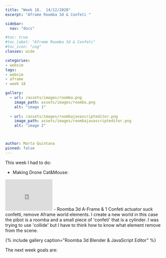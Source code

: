 ```yaml
---
title: "Week 18.  14/12/2020"
excerpt: "Aframe Roomba 3d & Confeti "

sidebar:
  nav: "docs"

#toc: true
#toc_label: "Aframe Roomba 3d & Confeti"
#toc_icon: "cog"
classes: wide

categories:
- websim
tags:
- websim
- aframe
- week 18

gallery:
  - url: /assets/images/roomba.png
    image_path: assets/images/roomba.png
    alt: "image 1"
    
  - url: /assets/images/roombajavascripteditor.png
    image_path: assets/images/roombajavascripteditor.png
    alt: "image 2"



author: Marta Quintana
pinned: false
---
```



This week I had to do:

- Making Drone Cat&Mouse:
<iframe width="150" height="100" src="https://youtube.com/embed/GSjWZ7usNhc" frameborder="0" allow="autoplay; encrypted-media" allowfullscreen></iframe>
- Roomba 3d A-Frame & 1 Confeti actuator suck confetti, remove Aframe world elements.
  I create a new world in this case the pibot is a roomba and a small piece of 'confeti' that is a cylinder.
  I was trying to use 'collide' but I have to think how to know what element remove from the scene.
  
  {% include gallery caption="Roomba 3d Blender & JavaScript Editor" %}


The next week goals are:
